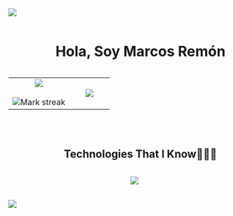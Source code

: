 <!--horizontal divider(gradiant)-->
<img src="https://user-images.githubusercontent.com/73097560/115834477-dbab4500-a447-11eb-908a-139a6edaec5c.gif">

<!--h1 without bottom border-->

<div id="user-content-toc">
  <ul align="center">
    <summary><h1 style="display: inline-block">Hola, Soy Marcos Remón</h1></summary>
  </ul>
</div>

<!--About Me-->
<table align="center">
<tr border="none">
<td width="60%" align="center">
  
  <img align="center" src="https://github-readme-stats.vercel.app/api?username=marcosremon&theme=dark&show_icons=true&count_private=true" />
  <br></br>
  <img alt="Mark streak" src="https://github-readme-streak-stats.herokuapp.com/?user=marcosremon&theme=dark&hide_border=false" /> 
</td>

<td width="40%" align="center">

  <img align="center" src="https://github-readme-stats.anuraghazra1.vercel.app/api/top-langs/?username=marcosremon&theme=dark&hide_border=false&no-bg=true&no-frame=true&langs_count=10"/>
  
  </td>
</tr>
</table>


<br>

<!--h1 without bottom border-->
<div id="user-content-toc">
  <ul align="center">
    <summary><h2 style="display: inline-block">Technologies That I Know👨🏻‍💻</h2></summary>
  </ul>
</div>
<!--tech stack icons-->
<p align="center">
  <a href="https://skillicons.dev">
    <img src="https://skillicons.dev/icons?i=git,bootstrap,css,discord,github,html,idea,java,js,linux,mysql,py,vscode&perline=14" />
  </a>
</p>

<br>

<!--horizontal divider(gradiant)-->
<img src="https://user-images.githubusercontent.com/73097560/115834477-dbab4500-a447-11eb-908a-139a6edaec5c.gif">
